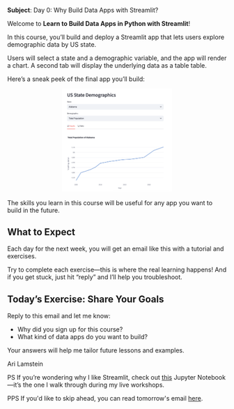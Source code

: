 **Subject**: Day 0: Why Build Data Apps with Streamlit?

Welcome to **Learn to Build Data Apps in Python with Streamlit**!

In this course, you’ll build and deploy a Streamlit app that lets users explore demographic data by US state. 

Users will select a state and a demographic variable, and the app will render a chart. A second tab will display the underlying data as a table table.

Here’s a sneak peek of the final app you’ll build:

<p align="center">
  <img src="day_0_screenshot.png" alt="screenshot-final-app" width="50%">
</p>

The skills you learn in this course will be useful for any app you want to build in the future.

## What to Expect

Each day for the next week, you will get an email like this with a tutorial and exercises. 

Try to complete each exercise—this is where the real learning happens! And if you get stuck, just hit “reply” and I’ll help you troubleshoot.

## Today’s Exercise: Share Your Goals

Reply to this email and let me know:
- Why did you sign up for this course?
- What kind of data apps do you want to build?

Your answers will help me tailor future lessons and examples.

Ari Lamstein

PS If you’re wondering why I like Streamlit, check out [this](https://github.com/arilamstein/streamlit_tutorial/blob/main/motivating_example.ipynb) Jupyter Notebook—it’s the one I walk through during my live workshops.

PPS If you'd like to skip ahead, you can read tomorrow's email [here](https://github.com/arilamstein/streamlit_tutorial/blob/main/emails/day_1.md).
